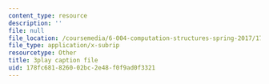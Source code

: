 ```yaml
---
content_type: resource
description: ''
file: null
file_location: /coursemedia/6-004-computation-structures-spring-2017/178fc681826002bc2e48f0f9ad0f3321_3LQUrpSADx8.srt
file_type: application/x-subrip
resourcetype: Other
title: 3play caption file
uid: 178fc681-8260-02bc-2e48-f0f9ad0f3321
---
```

